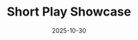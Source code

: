 ---
layout: show-info
slug: fall-short-plays
hidden: false


title: Short Play Showcase
subheader:
description: 
  - 
access_note:


year: 2025
quarter: Fall
week: 5
location: FXK Theater
location_link: /locations/fxk
season: 2025-2026 Shows
date: 2025-10-30


workshops:
- title: We're Live
  author: Nate LePelley
  description: "We're Live follows a college boy, Ky, who is looking to make it big as a streamer in the ever-changing environment of content creators. As he changes his plans and ideas to grow an ever-increasing following, what does he have to sacrifice in order to make his dream a reality? Will he have to alter who he is? Only time will tell how much needs to be lost so that he gains what he’s wanted."
  access_note: 

  roles: 
    # Cast: 
    #   bio_file: 
    # Production Staff:
    #   bio_file: 
  
  audition_contact: ###
    - name: Nate LePelly
      email: nlepelley@uchicago.edu
      role: Director
  production_contact: ###
    - name: Nate LePelly
      email: nlepelley@uchicago.edu
      role: Director
  
  vimeo_link: 

  signup_link: https://docs.google.com/document/d/1Gn4R73WES-rFZFNFmDD7PDVc2_RxfsRRrqWLKrJ-Ztc/edit?usp=drive_link
  sides_link: https://docs.google.com/document/d/1uUyjx8znsCOcAmrej3-FS6XtxSoZbuAKPg6LSjNp0GE/edit?usp=drive_link
  other_links: ###
    More Info: https://drive.google.com/drive/folders/1Tsv_cwpqHqdJO8fkq5I3wPWURjhpQgfD?usp=drive_link
---